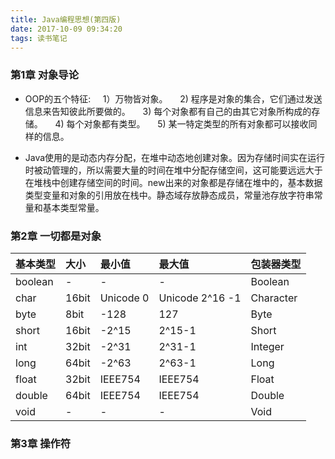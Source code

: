 ```yaml
---
title: Java编程思想(第四版)
date: 2017-10-09 09:34:20
tags: 读书笔记
---
```

<h3>第1章  对象导论</h3>

+ OOP的五个特征:
&nbsp;&nbsp;&nbsp;&nbsp;1）万物皆对象。
&nbsp;&nbsp;&nbsp;&nbsp;2) 程序是对象的集合，它们通过发送信息来告知彼此所要做的。
&nbsp;&nbsp;&nbsp;&nbsp;3) 每个对象都有自己的由其它对象所构成的存储。
&nbsp;&nbsp;&nbsp;&nbsp;4) 每个对象都有类型。
&nbsp;&nbsp;&nbsp;&nbsp;5) 某一特定类型的所有对象都可以接收同样的信息。
    
+ Java使用的是动态内存分配，在堆中动态地创建对象。因为存储时间实在运行时被动管理的，所以需要大量的时间在堆中分配存储空间，这可能要远远大于在堆栈中创建存储空间的时间。new出来的对象都是存储在堆中的，基本数据类型变量和对象的引用放在栈中。静态域存放静态成员，常量池存放字符串常量和基本类型常量。


<h3>第2章  一切都是对象</h3>

|基本类型|大小|最小值|最大值|包装器类型|
|:-----|:-----|:-----|:-----|:-----|
|boolean|-|-|-|Boolean|
|char|16bit|Unicode 0|Unicode 2^16 -1|Character|
|byte|8bit|-128|127|Byte|
|short|16bit|-2^15|2^15-1|Short|
|int|32bit|-2^31|2^31-1|Integer|
|long|64bit|-2^63|2^63-1|Long|
|float|32bit|IEEE754|IEEE754|Float|
|double|64bit|IEEE754|IEEE754|Double|
|void|-|-|-|Void|



<h3>第3章  操作符</h3>
